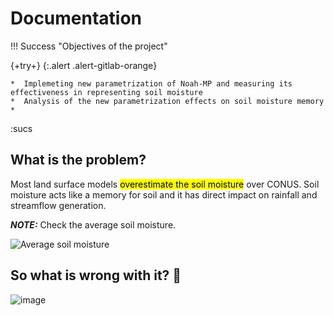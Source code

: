 #  Documentation 

!!! Success "Objectives of the project"

{+try+}
{:.alert .alert-gitlab-orange}


    *  Implemeting new parametrization of Noah-MP and measuring its effectiveness in representing soil moisture
    *  Analysis of the new parametrization effects on soil moisture memory 
    *
:sucs
## What is the problem?
Most land surface models <mark>overestimate the soil moisture</mark> over CONUS. Soil moisture acts like a memory for soil and it has direct impact on rainfall and streamflow generation.

**_NOTE:_**  Check the average soil moisture.

![Average soil moisture](https://github.com/mfarmani95/FOSS_Weekly/assets/83543441/33f93ea3-dadc-4830-8553-eb34a6656c0f)

## So what is wrong with it? 🤔
![image](https://github.com/mfarmani95/FOSS_Weekly/assets/83543441/888c7d8f-073b-459c-8f72-152df8ffa309)





